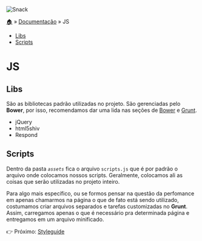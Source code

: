 ![Snack](https://cloud.githubusercontent.com/assets/13695346/9314113/43eed556-44fd-11e5-844a-34f8e13b2863.png)

[:house:](../../../) » [Documentação](index.md) » JS

* [Libs](#libs)
* [Scripts](#scripts)

# JS

## Libs

São as bibliotecas padrão utilizadas no projeto. São gerenciadas pelo **Bower**, por isso, recomendamos dar uma lida nas seções de [Bower](index.md#bower) e [Grunt](index.md#grunt).

* jQuery
* html5shiv
* Respond

## Scripts

Dentro da pasta _`assets`_ fica o arquivo `scripts.js` que é por padrão o arquivo onde colocamos nossos scripts. Geralmente, colocamos ali as coisas que serão utilizadas no projeto inteiro. 

Para algo mais específico, ou se formos pensar na questão da perfomance em apenas chamarmos na página o que de fato está sendo utilizado, costumamos criar arquivos separados e tarefas customizadas no **Grunt**. Assim, carregamos apenas o que é necessário pra determinada página e entregamos em um arquivo minificado.

:point_right: Próximo: [Styleguide](styleguide.md)


